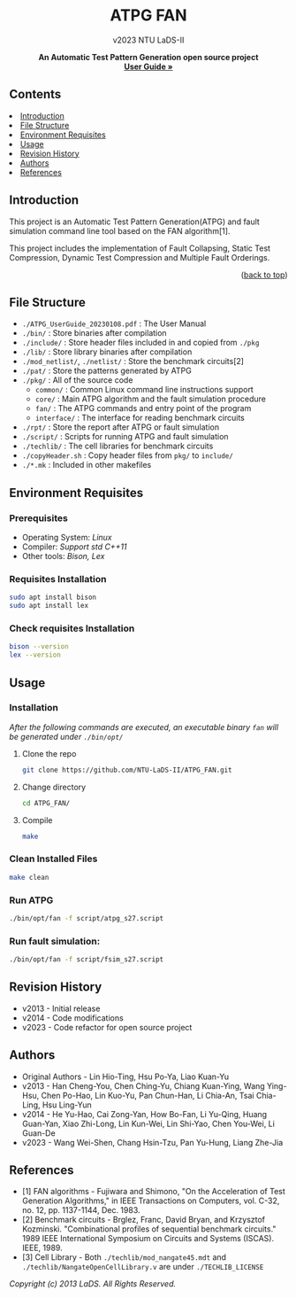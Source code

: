 
<a name="readme-top"></a>

<div align="center">
  <h1 align="center"><b>ATPG FAN</b></h1>
  <p align="center">v2023 NTU LaDS-II</p>
  <p align="center">
    <strong>An Automatic Test Pattern Generation open source project</strong>
    <a href="https://github.com/NTU-LaDS-II/ATPG_FAN/blob/main/ATPG_UserGuide_20230108.pdf"><br />
    <strong>User Guide »</strong></a>
    <!-- <a href="https://github.com/othneildrew/Best-README-Template">View Demo</a> -->
  </p>
</div>

## Contents

<li>
  <a href="#introduction">Introduction</a>
</li>
<li>
  <a href="#file-structure">File Structure</a>
</li>
<li><a href="#environment-requisites">Environment Requisites</a></li>
<li><a href="#usage">Usage</a></li>
<li><a href="#revision-history">Revision History</a></li>
<li><a href="#authors">Authors</a></li>
<li><a href="#references">References</a></li>

## Introduction

This project is an Automatic Test Pattern Generation(ATPG) and fault simulation command line tool based on the FAN algorithm[1].

This project includes the implementation of Fault Collapsing, Static Test Compression, Dynamic Test Compression and Multiple Fault Orderings.

<p align="right">(<a href="#readme-top">back to top</a>)</p>

## File Structure

- `./ATPG_UserGuide_20230108.pdf` : The User Manual 
- `./bin/` : Store binaries after compilation 
- `./include/` : Store header files included in and copied from `./pkg` 
- `./lib/` : Store library binaries after compilation 
- `./mod_netlist/`, `./netlist/` : Store the benchmark circuits[2]
- `./pat/` : Store the patterns generated by ATPG 
- `./pkg/` : All of the source code 
  - `common/` : Common Linux command line instructions support 
  - `core/` : Main ATPG algorithm and the fault simulation procedure 
  - `fan/` : The ATPG commands and entry point of the program
  - `interface/` : The interface for reading benchmark circuits 
- `./rpt/` : Store the report after ATPG or fault simulation 
- `./script/` : Scripts for running ATPG and fault simulation 
- `./techlib/` : The cell libraries for benchmark circuits
- `./copyHeader.sh` : Copy header files from `pkg/` to `include/`
- `./*.mk` : Included in other makefiles


## Environment Requisites

### Prerequisites
* Operating System: _Linux_
* Compiler: _Support std C++11_
* Other tools: _Bison, Lex_

### Requisites Installation
```sh
sudo apt install bison
sudo apt install lex
```
### Check requisites Installation
```sh
bison --version
lex --version
```

## Usage

### Installation
_After the following commands are executed, an executable binary `fan` will be generated under `./bin/opt/`_
1. Clone the repo
    ```sh
    git clone https://github.com/NTU-LaDS-II/ATPG_FAN.git
    ```
2. Change directory
    ```sh
    cd ATPG_FAN/
    ```
3. Compile
    ```sh
    make
    ```

### Clean Installed Files
```sh
make clean
```

### Run ATPG
```sh
./bin/opt/fan -f script/atpg_s27.script
```

### Run fault simulation:
```sh
./bin/opt/fan -f script/fsim_s27.script
```


## Revision History

* v2013 - Initial release
* v2014 - Code modifications
* v2023 - Code refactor for open source project


## Authors

* Original Authors - Lin Hio-Ting, Hsu Po-Ya, Liao Kuan-Yu 
* v2013 - Han Cheng-You, Chen Ching-Yu, Chiang Kuan-Ying, Wang Ying-Hsu, Chen Po-Hao, Lin Kuo-Yu, Pan Chun-Han, Li Chia-An, Tsai Chia-Ling, Hsu Ling-Yun
* v2014 - He Yu-Hao, Cai Zong-Yan, How Bo-Fan, Li Yu-Qing, Huang Guan-Yan, Xiao Zhi-Long, Lin Kun-Wei, Lin Shi-Yao, Chen You-Wei, Li Guan-De
* v2023 - Wang Wei-Shen, Chang Hsin-Tzu, Pan Yu-Hung, Liang Zhe-Jia

## References

* [1] FAN algorithms - Fujiwara and Shimono, "On the Acceleration of Test Generation Algorithms," in IEEE Transactions on Computers, vol. C-32, no. 12, pp. 1137-1144, Dec. 1983.
* [2] Benchmark circuits - Brglez, Franc, David Bryan, and Krzysztof Kozminski. "Combinational profiles of sequential benchmark circuits." 1989 IEEE International Symposium on Circuits and Systems (ISCAS). IEEE, 1989.
* [3] Cell Library - Both `./techlib/mod_nangate45.mdt` and `./techlib/NangateOpenCellLibrary.v` are under `./TECHLIB_LICENSE`

*Copyright (c) 2013 LaDS. All Rights Reserved.*